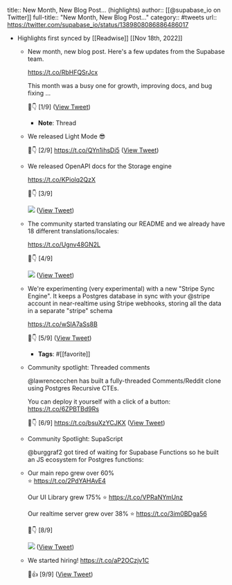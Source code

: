 title:: New Month, New Blog Post... (highlights)
author:: [[@supabase_io on Twitter]]
full-title:: "New Month, New Blog Post..."
category:: #tweets
url:: https://twitter.com/supabase_io/status/1389808086886486017

- Highlights first synced by [[Readwise]] [[Nov 18th, 2022]]
	- New month, new blog post. Here's a few updates from the Supabase team.  
	  
	  https://t.co/RbHFQSrJcx
	  
	  This month was a busy one for growth, improving docs, and bug fixing ...
	  
	  🧵👇 [1/9] ([View Tweet](https://twitter.com/supabase_io/status/1389807966124068864))
		- **Note**: Thread
	- We released Light Mode 😎
	  
	  🧵👇 [2/9] https://t.co/QYn1ihsDi5 ([View Tweet](https://twitter.com/supabase_io/status/1389808016908689410))
	- We released OpenAPI docs for the Storage engine
	  
	  https://t.co/KPiolq2QzX
	  
	  🧵👇 [3/9] 
	  
	  ![](https://pbs.twimg.com/media/E0mR0noUcAMsq5e.jpg) ([View Tweet](https://twitter.com/supabase_io/status/1389808023627993097))
	- The community started translating our README and we already have 18 different translations/locales:
	  
	  https://t.co/Ugnv48GN2L
	  
	  🧵👇 [4/9] 
	  
	  ![](https://pbs.twimg.com/media/E0mR6dSVkAQmSF6.png) ([View Tweet](https://twitter.com/supabase_io/status/1389808029156007937))
	- We're experimenting (very experimental) with a new "Stripe Sync Engine". It keeps a Postgres database in sync with your @stripe account in near-realtime using Stripe webhooks, storing all the data in a separate "stripe" schema
	  
	  https://t.co/wSIA7aSs8B
	  
	  🧵👇 [5/9] ([View Tweet](https://twitter.com/supabase_io/status/1389808032020799489))
		- **Tags**: #[[favorite]]
	- Community spotlight: Threaded comments
	  
	  @lawrencecchen has built a fully-threaded Comments/Reddit clone using Postgres Recursive CTEs. 
	  
	  You can deploy it yourself with a click of a button:
	  https://t.co/6ZPBTBd9Rs
	  
	  🧵👇 [6/9] https://t.co/bsuXzYCJKX ([View Tweet](https://twitter.com/supabase_io/status/1389808072281845760))
	- Community Spotlight: SupaScript
	  
	  @burggraf2 got tired of waiting for Supabase Functions so he built an JS ecosystem for Postgres functions:
	- Our main repo grew over 60%  
	  ⭐️ https://t.co/2PdYAHAvE4
	  
	  Our UI Library grew 175% 
	  ⭐️ https://t.co/VPRaNYmUnz
	  
	  Our realtime server grew over 38%
	  ⭐️ https://t.co/3im0BDga56
	  
	  🧵👇 [8/9] 
	  
	  ![](https://pbs.twimg.com/media/E0mUngLVoAInkg1.png) ([View Tweet](https://twitter.com/supabase_io/status/1389808084021747713))
	- We started hiring!
	  https://t.co/aP2OCzjv1C
	  
	  🧵👍 [9/9] ([View Tweet](https://twitter.com/supabase_io/status/1389808086886486017))